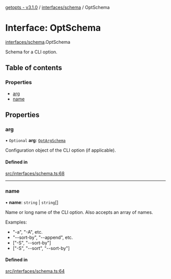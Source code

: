 [getopts - v3.1.0](../README.md) / [interfaces/schema](../modules/interfaces_schema.md) / OptSchema

# Interface: OptSchema

[interfaces/schema](../modules/interfaces_schema.md).OptSchema

Schema for a CLI option.

## Table of contents

### Properties

- [arg](interfaces_schema.OptSchema.md#arg)
- [name](interfaces_schema.OptSchema.md#name)

## Properties

### arg

• `Optional` **arg**: [`OptArgSchema`](interfaces_schema.OptArgSchema.md)

Configuration object of the CLI option (if applicable).

#### Defined in

[src/interfaces/schema.ts:68](https://github.com/prasadrajandran/node-getopts/blob/ff39d95/src/interfaces/schema.ts#L68)

---

### name

• **name**: `string` \| `string`[]

Name or long name of the CLI option. Also accepts an array of names.

Examples:

- "-a", "-A", etc.
- "--sort-by", "--append", etc.
- ["-S", "--sort-by"]
- ["-S", "--sort", "--sort-by"]

#### Defined in

[src/interfaces/schema.ts:64](https://github.com/prasadrajandran/node-getopts/blob/ff39d95/src/interfaces/schema.ts#L64)
